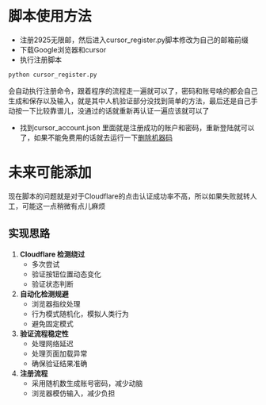 # 脚本使用方法
- 注册2925无限邮，然后进入cursor_register.py脚本修改为自己的邮箱前缀
- 下载Google浏览器和cursor
- 执行注册脚本
```bash
python cursor_register.py
```
会自动执行注册命令，跟着程序的流程走一遍就可以了，密码和账号啥的都会自己生成和保存以及输入，就是其中人机验证部分没找到简单的方法，最后还是自己手动按一下比较靠谱儿，没通过的话就重新再认证一遍应该就可以了
- 找到cursor_account.json 里面就是注册成功的账户和密码，重新登陆就可以了，如果不能免费用的话就去运行一下[删除机器码](https://github.com/fly8888/cursor_machine_id)

# 未来可能添加
<p>现在脚本的问题就是对于Cloudflare的点击认证成功率不高，所以如果失败就转人工，可能这一点稍微有点儿麻烦<p>


## 实现思路
1. **Cloudflare 检测绕过**
   - 多次尝试
   - 验证按钮位置动态变化
   - 验证状态判断
2. **自动化检测规避**
   - 浏览器指纹处理
   - 行为模式随机化，模拟人类行为
   - 避免固定模式
3. **验证流程稳定性**
   - 处理网络延迟
   - 处理页面加载异常
   - 确保验证结果准确
4. **注册流程**
   - 采用随机数生成账号密码，减少动脑
   - 浏览器模仿输入，减少负担
